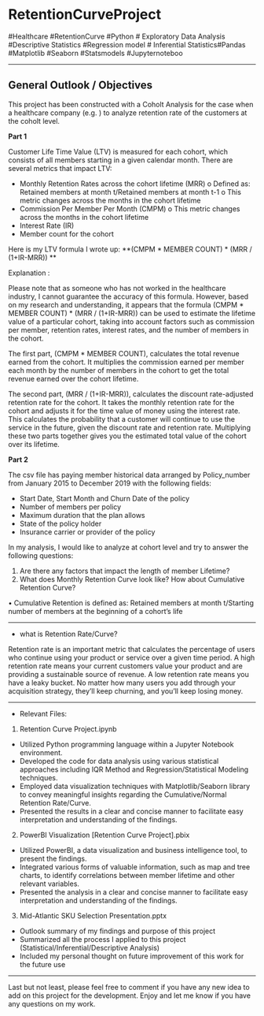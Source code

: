 # RetentionCurveProject
#Healthcare #RetentionCurve #Python # Exploratory Data Analysis #Descriptive Statistics #Regression model # Inferential Statistics#Pandas #Matplotlib #Seaborn #Statsmodels #Jupyternoteboo

-------------------------------------

## General Outlook / Objectives

This project has been constructed with a Coholt Analysis for the case when a healthcare company (e.g. ) to analyze retention rate of the customers at the coholt level. 

**Part 1** 

Customer Life Time Value (LTV) is measured for each cohort, which consists of all members starting in a given calendar month. There are several metrics that impact LTV:  

-	Monthly Retention Rates across the cohort lifetime (MRR)
o	Defined as: Retained members at month t/Retained members at month t-1 
o	This metric changes across the months in the cohort lifetime
-	Commission Per Member Per Month (CMPM) 
o	This metric changes across the months in the cohort lifetime
-	Interest Rate (IR)
-	Member count for the cohort

Here is my LTV formula I wrote up: **(CMPM * MEMBER COUNT) * (MRR / (1+IR-MRR)) **

Explanation : 

Please note that as someone who has not worked in the healthcare industry, I cannot guarantee the accuracy of this formula. However, based on my research and understanding, it appears that the formula (CMPM * MEMBER COUNT) * (MRR / (1+IR-MRR)) can be used to estimate the lifetime value of a particular cohort, taking into account factors such as commission per member, retention rates, interest rates, and the number of members in the cohort. 

The first part, (CMPM * MEMBER COUNT), calculates the total revenue earned from the cohort. It multiplies the commission earned per member each month by the number of members in the cohort to get the total revenue earned over the cohort lifetime.

The second part, (MRR / (1+IR-MRR)), calculates the discount rate-adjusted retention rate for the cohort. It takes the monthly retention rate for the cohort and adjusts it for the time value of money using the interest rate. This calculates the probability that a customer will continue to use the service in the future, given the discount rate and retention rate.
Multiplying these two parts together gives you the estimated total value of the cohort over its lifetime.



**Part 2** 

The csv file has paying member historical data arranged by Policy_number from January 2015 to December 2019 with the following fields:

-	Start Date, Start Month and Churn Date of the policy
-	Number of members per policy 
-	Maximum duration that the plan allows 
-	State of the policy holder
-	Insurance carrier or provider of the policy 

In my analysis, I would like to analyze at cohort level and try to answer the following questions:

1.	Are there any factors that impact the length of member Lifetime? 
2.	What does Monthly Retention Curve look like? How about Cumulative Retention Curve? 

•	Cumulative Retention is defined as: Retained members at month t/Starting number of members at the beginning of a cohort’s life



-------------------------------------

* what is Retention Rate/Curve? 

Retention rate is an important metric that calculates the percentage of users who continue using your product or service over a given time period. A high retention rate means your current customers value your product and are providing a sustainable source of revenue. A low retention rate means you have a leaky bucket. No matter how many users you add through your acquisition strategy, they’ll keep churning, and you’ll keep losing money.            

-------------------------------------

* Relevant Files:

1) Retention Curve Project.ipynb

- Utilized Python programming language within a Jupyter Notebook environment.
- Developed the code for data analysis using various statistical approaches including IQR Method and Regression/Statistical Modeling techniques.
- Employed data visualization techniques with Matplotlib/Seaborn library to convey meaningful insights regarding the Cumulative/Normal Retention Rate/Curve.
- Presented the results in a clear and concise manner to facilitate easy interpretation and understanding of the findings.

2) PowerBI Visualization [Retention Curve Project].pbix

- Utilized PowerBI, a data visualization and business intelligence tool, to present the findings.
- Integrated various forms of valuable information, such as map and tree charts, to identify correlations between member lifetime and other relevant variables.
- Presented the analysis in a clear and concise manner to facilitate easy interpretation and understanding of the findings.

3) Mid-Atlantic SKU Selection Presentation.pptx
- Outlook summary of my findings and purpose of this project
- Summarized all the process I applied to this project (Statistical/Inferential/Descriptive Analysis)
- Included my personal thought on future improvement of this work for the future use

---------------------------------

Last but not least, please feel free to comment if you have any new idea to add on this project for the development.
Enjoy and let me know if you have any questions on my work.

